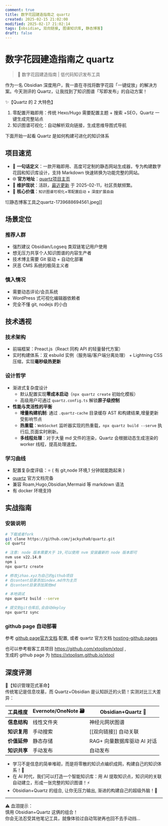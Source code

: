 ```yaml
---
comment: true
title: 数字花园建造指南之 quartz
created: 2025-02-15 21:02:00
modified: 2025-02-17 21:02:14
tags: [obsidian, 双向链接, 图谱知识库, 静态博客]
draft: false
---
```


# 数字花园建造指南之 quartz
> 📌 数字花园建造指南 | 低代码知识发布工具

作为一名 Obsidian 深度用户，我一直在寻找将数字花园「一键绽放」的解决方案。今天测评的 Quartz，让我找到了知识图谱「写即发布」的自动方案！

✨【Quartz 的 2 大特色】
1. 零配置开箱即用：传统 Hexo/Hugo 需要配置主题 + 搜索 +SEO，Quartz 一键生成完整站点
2. 知识图谱可视化：自动解析双向链接，生成思维导图式导航

下面开始一起看 Quartz 是如何构建可进化的知识体系
## 项目速览
* 🔖 **一句话定义**：一款开箱即用、高度可定制的静态网站生成器，专为构建数字花园和知识库设计，支持 Markdown 快速转换为功能完整的网站。
* 🌐 **官方地址**：[quartz项目主页](https://github.com/jackyzha0/quartz)
* 👨 **维护现状**：活跃，[最近更新](https://github.com/jackyzha0/quartz/commits/v4/) 于 2025-02-11，社区贡献频繁。
* 📌 **核心价值**：`知识图谱可视化`+`零配置启动` + `深度扩展自由`

![[静态博客工具之quartz-1739688694561.jpeg]]
## 场景定位
### 推荐人群
* 强烈建议 Obsidian/Logseq 类双链笔记用户使用
* 想无压力共享个人知识图谱的内容生产者
* 技术博主需要 Git 驱动 + 自动化部署
* 厌恶 CMS 系统的极简主义者
### 慎入情况
* 需要动态评论/会员系统
* WordPress 式可视化编辑器依赖者
* 完全不懂 git, nodejs 的小白
## 技术透视
### 技术架构
* 前端框架：Preact.js（React 同构 API 的轻量替代方案）
* 实时构建体系：双 esbuild 实例（服务端/客户端分离处理） + Lightning CSS 压缩，实现**毫秒级热更新**
### 设计哲学
* 渐进式复杂度设计
	* 默认配置实现**零成本启动**（`npx quartz create` 初始化模板）
	* 高级用户可通过 `quartz.config.ts` 解锁**原子级控制**
* **性能与灵活性的平衡**
	* **增量构建机制**: 通过 `.quartz-cache` 目录缓存 AST 和构建结果,增量更新受影响节点
	* **热重载**：`WebSocket` 监听器实现的热重载，`npx quartz build --serve` 执行后,页面实时刷新。
	* **多线程处理**：对于大量 md 文件的渲染，Quartz 会根据动态生成渲染的 worker 线程，提高处理速度。
### 学习曲线
* 配置复杂度评级：⭐️ ( 有 git,node 环境,1 分钟就能跑起来 )
* [quartz](https://quartz.jzhao.xyz/) 官方文档完备
* 兼容 Roam,Hugo,Obsidian,Mermaid 等 markdown 语法
* 有 docker 环境支持
## 实战指南
### 安装说明
```bash
# 下载或者fork
git clone https://github.com/jackyzha0/quartz.git
cd quartz

# 注意: node 版本需要大于 19,可以使用 nvm 安装最新的 node 版本即可
nvm use v22.14.0
npm i
npx quartz create

# 修改jzhao.xyz为自己的github项目
# 在content目录添加index.md作为主页
# 在content目录添加其他md

# 本地调试
npx quartz build --serve

# 提交到git仓库后,会自动deploy
npx quartz sync
```
### github page 自动部署

参考 [github page官方文档](https://docs.github.com/zh/pages/getting-started-with-github-pages/configuring-a-publishing-source-for-your-github-pages-site) 配置, 或者 quartz 官方文档 [hosting-github pages](https://quartz.jzhao.xyz/hosting#github-pages)

也可以参考极客工具项目  <https://github.com/xtoolism/xtool>  ,  
生成的 github page 为 <https://xtoolism.github.io/xtool>
## 深度评测

💎【知识管理范式革命】  
传统笔记是信息坟墓，而 Quartz+Obsidian 是认知跃迁的火箭！实测对比三大差异：

| 工具维度     | Evernote/OneNote 🗃️ | Obsidian+Quartz 🧠 |
| -------- | -------------------- | ------------------ |
| **信息结构** | 线性文件夹                | 神经元网状图谱            |
| **知识复用** | 手动搜索                 | [[双向链接]] 自动关联      |
| **价值延伸** | 静态存储                 | RAG+ 向量数据库驱动 AI 对话 |
| **知识共享** | 手动发布                 | 自动发布               |

* 学习不是信息的简单堆砌，而是将零散的知识点编织成网，构建自己的知识体系！🌟
* 在 AI 时代，我们可以打造一个智能知识库：用 AI 提取知识点，知识间的关联自动建立，形成一张完整的知识图谱！⚡
* Obsidian+Quartz 的组合, 让你无压力输出, 渐进的构建自己的超级外脑！🚀

---
⚠️ 血泪提示：  
慎用 Obsidian+Quartz 这俩的组合！  
你会无法忍受其他笔记工具，就像体验过自动驾驶再也回不去手动挡…
